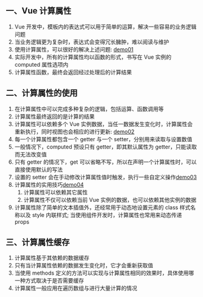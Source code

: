 ## 一、Vue 计算属性

1. Vue 开发中，模板内的表达式可以用于简单的运算，解决一些容易的业务逻辑问题
2. 当业务逻辑更为复杂时，表达式会变得冗长臃肿，难以阅读与维护
3. 使用计算属性，可以很好的解决上述问题: [demo01](https://github.com/DeLei33534/vue_review/blob/master/vue_base/chapter03/demo01.html)
4. 实际开发中，所有的计算属性均以函数的形式，书写在 Vue 实例的 computed 属性选项内
5. 计算属性函数，最终会返回经过处理后的计算结果

## 二、计算属性的使用

1. 在计算属性中可以完成多种复杂的逻辑，包括运算、函数调用等
2. 计算属性最终返回的是计算的结果
3. 计算属性可以依赖多个 Vue 实例数据，当任一数据发生变化时，计算属性会重新执行，同时视图也会相应的进行更新: [demo02](https://github.com/DeLei33534/vue_review/blob/master/vue_base/chapter03/demo02.html)
4. 每一个计算属性都包含一个 getter 与一个 setter，分别用来读取与设置数值
5. 一般情况下，computed 预设只有 getter，即其默认属性为 getter，只能读取而无法改变值
6. 只有 getter 的情况下，get 可以省略不写，所以在声明一个计算属性时，可以直接使用默认的写法
7. 设置的 setter 会在手动修改计算属性值时触发，执行一些自定义操作[demo03](https://github.com/DeLei33534/vue_review/blob/master/vue_base/chapter03/demo03.html)
8. 计算属性的实用技巧[demo04]()
   1. 计算属性可以依赖其它属性
   2. 计算属性不仅可以依赖当前 Vue 实例的数据，也可以依赖其他实例的数据
9. 计算属性除了简单的文本插值外，还经常用于动态地设置元素的 class 样式名称以及 style 内联样式; 当使用组件开发时，计算属性也常用来动态传递 props

## 三、计算属性缓存

1. 计算属性基于其依赖的数据缓存
2. 只有当计算属性依赖的数据发生变化时，它才会重新获取值
3. 当使用 methods 定义的方法可以实现与计算属性相同的效果时，具体使用哪一种方式取决于是否需要缓存
4. 计算属性一般应用在遍历数组与进行大量计算的情况
